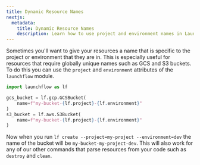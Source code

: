 ```yaml
---
title: Dynamic Resource Names
nextjs:
  metadata:
    title: Dynamic Resource Names
    description: Learn how to use project and environment names in LaunchFlow to create dynamic resource names.
---
```


Sometimes you'll want to give your resources a name that is specific to the project or environment that they are in. This is especially useful for resources that require globally unique names such as GCS and S3 buckets. To do this you can use the `project` and `environment` attributes of the `launchflow` module.

```python
import launchflow as lf

gcs_bucket = lf.gcp.GCSBucket(
    name=f"my-bucket-{lf.project}-{lf.environment}"
)
s3_bucket = lf.aws.S3Bucket(
    name=f"my-bucket-{lf.project}-{lf.environment}"
)
```

Now when you run `lf create --project=my-project --environment=dev` the name of the bucket will be `my-bucket-my-project-dev`. This will also work for any of our other commands that parse resources from your code such as `destroy` and `clean`.
